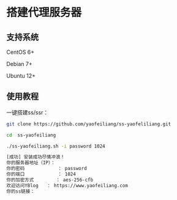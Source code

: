 # 搭建代理服务器

## 支持系统
CentOS 6+

Debian 7+

Ubuntu 12+

## 使用教程
一键搭建ss/ssr：


``` bash
git clone https://github.com/yaofeiliang/ss-yaofeliliang.git

cd  ss-yaofeiliang

./ss-yaofeiliang.sh -i password 1024
```
``` bash
[成功] 安装成功尽情冲浪！
你的服务器地址（IP）：
你的密码            ： password
你的端口            ： 1024
你的加密方式        ： aes-256-cfb
欢迎访问YBlog   ： https://www.yaofeiliang.com
你的ss链接：
```
